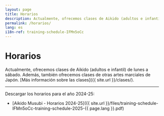 ```yaml
---
layout: page
title: Horarios
description: Actualmente, ofrecemos clases de Aikido (adultos e infantil) de lunes a sábado. Además, también ofrecemos clases de otras artes marciales de Japón.
permalink: /horarios/
lang: es
i18n-ref: training-schedule-IFMn5oCc
---
```


# Horarios

Actualmente, ofrecemos clases de Aikido (adultos e infantil) de lunes a sábado. Además, también ofrecemos clases de otras artes marciales de Japón. [Más información sobre las clases]({{ site.url }}/clases/).

<hr>

<div id='calendar'></div>

Descargar los horarios para el año 2024-25:

* [Aikido Musubi - Horarios 2024-25]({{ site.url }}/files/training-schedule-IFMn5oCc-training-schedule-2025-{{ page.lang }}.pdf)
